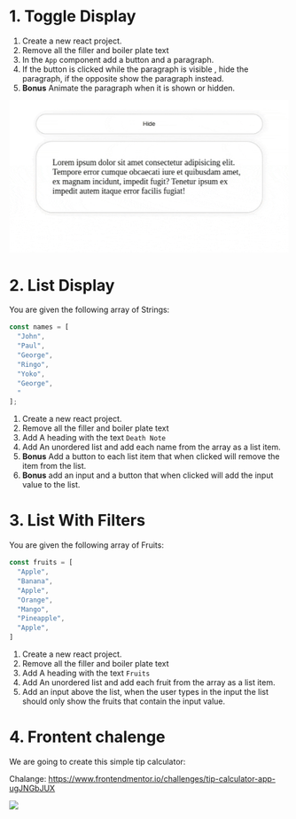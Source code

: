 # 1. Toggle Display

1. Create a new react project.
2. Remove all the filler and boiler plate text
3. In the `App` component add a button and a paragraph.
4. If the button is clicked while the paragraph is visible , hide the paragraph, if the opposite show the paragraph instead.
5. **Bonus** Animate the paragraph when it is shown or hidden.

![](./show-hide.gif)

# 2. List Display

You are given the following array of Strings:

```js
const names = [
  "John",
  "Paul",
  "George",
  "Ringo",
  "Yoko",
  "George",
  "
];
```

1. Create a new react project.
2. Remove all the filler and boiler plate text
3. Add A heading with the text `Death Note`
4. Add An unordered list and add each name from the array as a list item.
5. **Bonus** Add a button to each list item that when clicked will remove the item from the list.
6. **Bonus** add an input and a button that when clicked will add the input value to the list.


# 3. List With Filters

You are given the following array of Fruits:
  
  ```js
  const fruits = [
    "Apple",
    "Banana",
    "Apple",
    "Orange",
    "Mango",
    "Pineapple",
    "Apple",
  ]
  ```

1. Create a new react project.
2. Remove all the filler and boiler plate text
3. Add A heading with the text `Fruits`
4. Add An unordered list and add each fruit from the array as a list item.
5. Add an input above the list, when the user types in the input the list should only show the fruits that contain the input value.


# 4. Frontent chalenge 

We are going to create this simple tip calculator:

Chalange: <https://www.frontendmentor.io/challenges/tip-calculator-app-ugJNGbJUX>

![](https://res.cloudinary.com/dz209s6jk/image/upload/v1625753687/Challenges/wfczmy0nrltpwqyaovg6.jpg)
